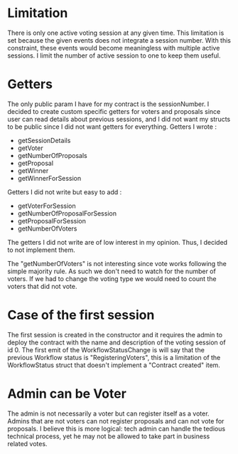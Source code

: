 # Limitation
There is only one active voting session at any given time. 
This limitation is set because the given events does not integrate a session number.
With this constraint, these events would become meaningless with multiple active sessions.
I limit the number of active session to one to keep them useful.

# Getters
The only public param I have for my contract is the sessionNumber.
I decided to create custom specific getters for voters and proposals since user can read details about previous sessions, and I did not want my structs to be public since I did not want getters for everything.
Getters I wrote :
- getSessionDetails
- getVoter
- getNumberOfProposals
- getProposal
- getWinner
- getWinnerForSession

Getters I did not write but easy to add :
- getVoterForSession
- getNumberOfProposalForSession
- getProposalForSession
- getNumberOfVoters

The getters I did not write are of low interest in my opinion. Thus, I decided to not implement them.

The "getNumberOfVoters" is not interesting since vote works following the simple majority rule. 
As such we don't need to watch for the number of voters.
If we had to change the voting type we would need to count the voters that did not vote. 

# Case of the first session
The first session is created in the constructor and it requires the admin to deploy the contract with the name and description of the voting session of id 0.
The first emit of the WorkflowStatusChange is will say that the previous Workflow status is "RegisteringVoters", this is a limitation of the WorkflowStatus struct that doesn't implement a "Contract created" item.

# Admin can be Voter
The admin is not necessarily a voter but can register itself as a voter.
Admins that are not voters can not register proposals and can not vote for proposals.
I believe this is more logical: tech admin can handle the tedious technical process, yet he may not be allowed to take part in business related votes.
